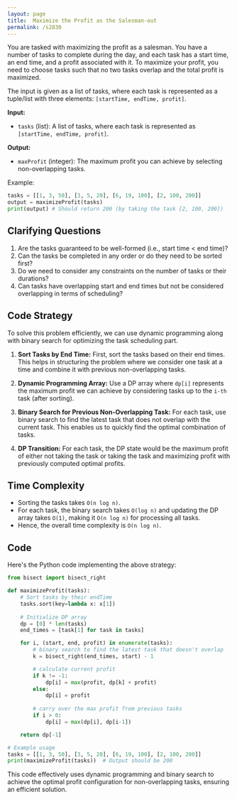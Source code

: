 ```yaml
---
layout: page
title:  Maximize the Profit as the Salesman-out
permalink: /s2830
---
```


You are tasked with maximizing the profit as a salesman. You have a number of tasks to complete during the day, and each task has a start time, an end time, and a profit associated with it. To maximize your profit, you need to choose tasks such that no two tasks overlap and the total profit is maximized.

The input is given as a list of tasks, where each task is represented as a tuple/list with three elements: `[startTime, endTime, profit]`.

**Input:**
- `tasks` (list): A list of tasks, where each task is represented as `[startTime, endTime, profit]`.

**Output:**
- `maxProfit` (integer): The maximum profit you can achieve by selecting non-overlapping tasks.

Example:

```python
tasks = [[1, 3, 50], [3, 5, 20], [6, 19, 100], [2, 100, 200]]
output = maximizeProfit(tasks)
print(output) # Should return 200 (by taking the task [2, 100, 200])
```

## Clarifying Questions

1. Are the tasks guaranteed to be well-formed (i.e., start time < end time)?
2. Can the tasks be completed in any order or do they need to be sorted first?
3. Do we need to consider any constraints on the number of tasks or their durations?
4. Can tasks have overlapping start and end times but not be considered overlapping in terms of scheduling?

## Code Strategy

To solve this problem efficiently, we can use dynamic programming along with binary search for optimizing the task scheduling part.

1. **Sort Tasks by End Time:** First, sort the tasks based on their end times. This helps in structuring the problem where we consider one task at a time and combine it with previous non-overlapping tasks.
  
2. **Dynamic Programming Array:** Use a DP array where `dp[i]` represents the maximum profit we can achieve by considering tasks up to the `i-th` task (after sorting).

3. **Binary Search for Previous Non-Overlapping Task:** For each task, use binary search to find the latest task that does not overlap with the current task. This enables us to quickly find the optimal combination of tasks.

4. **DP Transition:** For each task, the DP state would be the maximum profit of either not taking the task or taking the task and maximizing profit with previously computed optimal profits.

## Time Complexity
- Sorting the tasks takes `O(n log n)`.
- For each task, the binary search takes `O(log n)` and updating the DP array takes `O(1)`, making it `O(n log n)` for processing all tasks.
- Hence, the overall time complexity is `O(n log n)`.

## Code

Here's the Python code implementing the above strategy:

```python
from bisect import bisect_right

def maximizeProfit(tasks):
    # Sort tasks by their endTime
    tasks.sort(key=lambda x: x[1])
    
    # Initialize DP array
    dp = [0] * len(tasks)
    end_times = [task[1] for task in tasks]

    for i, (start, end, profit) in enumerate(tasks):
        # binary search to find the latest task that doesn't overlap
        k = bisect_right(end_times, start) - 1

        # calculate current profit
        if k != -1:
            dp[i] = max(profit, dp[k] + profit)
        else:
            dp[i] = profit
        
        # carry over the max profit from previous tasks
        if i > 0:
            dp[i] = max(dp[i], dp[i-1])

    return dp[-1]

# Example usage
tasks = [[1, 3, 50], [3, 5, 20], [6, 19, 100], [2, 100, 200]]
print(maximizeProfit(tasks))  # Output should be 200
```

This code effectively uses dynamic programming and binary search to achieve the optimal profit configuration for non-overlapping tasks, ensuring an efficient solution.
